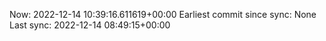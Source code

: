 Now: 2022-12-14 10:39:16.611619+00:00 Earliest commit since sync: None Last sync: 2022-12-14 08:49:15+00:00
